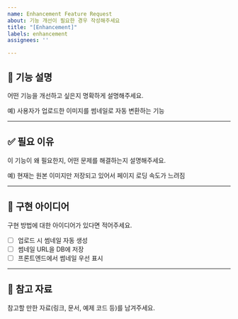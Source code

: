 ```yaml
---
name: Enhancement Feature Request
about: 기능 개선이 필요한 경우 작성해주세요
title: "[Enhancement]"
labels: enhancement
assignees: ''

---
```


## 🚀 기능 설명
어떤 기능을 개선하고 싶은지 명확하게 설명해주세요.

예) 사용자가 업로드한 이미지를 썸네일로 자동 변환하는 기능

---

## ✅ 필요 이유
이 기능이 왜 필요한지, 어떤 문제를 해결하는지 설명해주세요.

예) 현재는 원본 이미지만 저장되고 있어서 페이지 로딩 속도가 느려짐

---

## 📝 구현 아이디어
구현 방법에 대한 아이디어가 있다면 적어주세요.

- [ ] 업로드 시 썸네일 자동 생성
- [ ] 썸네일 URL을 DB에 저장
- [ ] 프론트엔드에서 썸네일 우선 표시

---

## 📎 참고 자료
참고할 만한 자료(링크, 문서, 예제 코드 등)를 남겨주세요.
